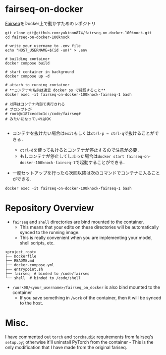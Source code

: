 # fairseq-on-docker

[Fairseq](https://github.com/pytorch/fairseq)をDocker上で動かすためのレポジトリ

```How to setup
git clone git@github.com:yukinon874/fairseq-on-docker-100knock.git
cd fairseq-on-docker-100knock

# write your username to .env file
echo "HOST_USERNAME=$(id -un)" > .env

# building container
docker compose build

# start container in background
docker compose up -d

# attach to running container
# **コンテナの名前は適宜 docker ps で確認すること**
docker exec -it fairseq-on-docker-100knock-fairseq-1 bash

# 以降はコンテナ内部で実行される
# プロンプトが
# root@c187cecdbc1c:/code/fairseq#
# みたいになっていればOK


```
- コンテナを抜けたい場合は`exit`もしくは`ctrl-p → ctrl-q`で抜けることができる．
    - `ctrl-d`を使って抜けるとコンテナが停止するので注意が必要．
    - もしコンテナが停止してしまった場合は`docker start fairseq-on-docker-100knock-fairseq-1`で起動することができる．

- 一度セットアップを行ったら次回以降は次のコマンドでコンテナに入ることができる．
```
docker exec -it fairseq-on-docker-100knock-fairseq-1 bash
```

# Repository Overview

- `fairseq` and `shell` directories are bind mounted to the container.
  - This means that your edits on these directories will be automatically synced to the running image.
  - This is really convenient when you are implementing your model, shell scripts, etc.

```
<project_root>
├── Dockerfile
├── README.md
├── docker-compose.yml
├── entrypoint.sh
├── fairseq  # binded to /code/fairseq
└── shell  # binded to /code/shell
```

- `/work00/<your_username>/fairseq_on_docker` is also bind mounted to the container
  - If you save something in `/work` of the container, then it will be synced to the host.

# Misc.

I have commented out `torch` and `torchaudio` requirements from fairseq's `setup.py`; 
otherwise it'll uninstall PyTorch from the container - This is the only modification that I have made from the original fariseq.
